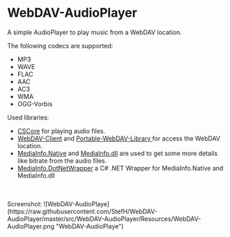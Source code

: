 # WebDAV-AudioPlayer
A simple AudioPlayer to play music from a WebDAV location.

The following codecs are supported:
* MP3
* WAVE
* FLAC
* AAC
* AC3
* WMA
* OGG-Vorbis

Used libraries:
* [CSCore](https://github.com/filoe/cscore) for playing audio files.
* [WebDAV-Client](https://github.com/StefH/WebDAV-Client) and [Portable-WebDAV-Library
](https://github.com/DecaTec/Portable-WebDAV-Library) for access the WebDAV location.
* [MediaInfo.Native](https://www.nuget.org/packages/MediaInfo.Native/) and [MediaInfo.dll](https://mediaarea.net/en/MediaInfo) are used to get some more details like bitrate from the audio files.
* [MediaInfo.DotNetWrapper](https://github.com/StefH/MediaInfo.DotNetWrapper) a C# .NET Wrapper for MediaInfo.Native and MediaInfo.dll

<br>
<br>
Screenshot:
![WebDAV-AudioPlaye](https://raw.githubusercontent.com/StefH/WebDAV-AudioPlayer/master/src/WebDAV-AudioPlayer/Resources/WebDAV-AudioPlayer.png "WebDAV-AudioPlaye")